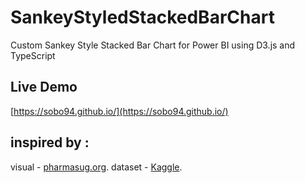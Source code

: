 # SankeyStyledStackedBarChart
Custom Sankey Style Stacked Bar Chart for Power BI using D3.js and TypeScript

Live Demo 
---------------
[https://sobo94.github.io/](https://sobo94.github.io/)

inspired by :
---------------

visual  - [pharmasug.org](http://www.pharmasug.org/proceedings/2015/DV/PharmaSUG-2015-DV07.pdf).
dataset - [Kaggle](https://www.kaggle.com/kedokedokedo/vgsales).
